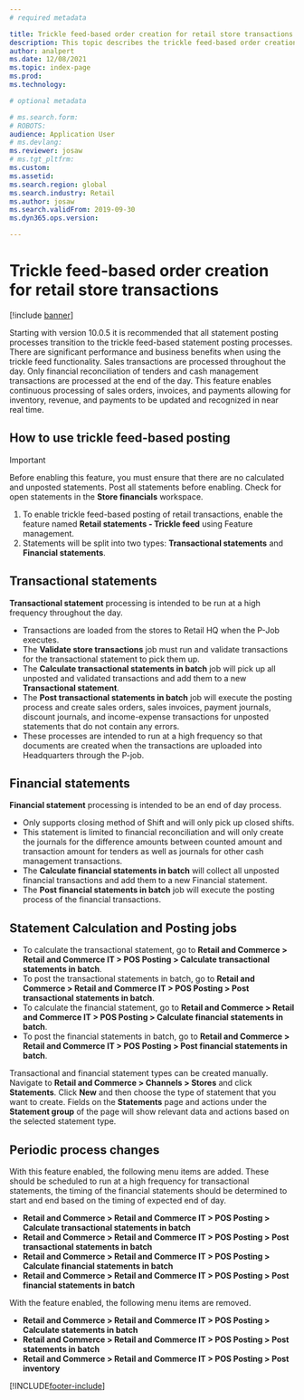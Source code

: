```yaml
---
# required metadata

title: Trickle feed-based order creation for retail store transactions
description: This topic describes the trickle feed-based order creation for store transactions in Microsoft Dynamics 365 Commerce.
author: analpert
ms.date: 12/08/2021
ms.topic: index-page
ms.prod: 
ms.technology: 

# optional metadata

# ms.search.form: 
# ROBOTS: 
audience: Application User
# ms.devlang: 
ms.reviewer: josaw
# ms.tgt_pltfrm: 
ms.custom: 
ms.assetid: 
ms.search.region: global
ms.search.industry: Retail
ms.author: josaw
ms.search.validFrom: 2019-09-30
ms.dyn365.ops.version: 

---
```

# Trickle feed-based order creation for retail store transactions

[!include [banner](includes/banner.md)]

Starting with version 10.0.5 it is recommended that all statement posting processes transition to the trickle feed-based statement posting processes. There are significant performance and business benefits when using the trickle feed functionality. Sales transactions are processed throughout the day. Only financial reconciliation of tenders and cash management transactions are processed at the end of the day. This feature enables continuous processing of sales orders, invoices, and payments allowing for inventory, revenue, and payments to be updated and recognized in near real time.

## How to use trickle feed-based posting

> [!IMPORTANT]
> Before enabling this feature, you must ensure that there are no calculated and unposted statements. Post all statements before enabling. Check for open statements in the 
**Store financials** workspace.

1. To enable trickle feed-based posting of retail transactions, enable the feature named **Retail statements - Trickle feed** using Feature management.
2. Statements will be split into two types: **Transactional statements** and **Financial statements**.

## Transactional statements
  **Transactional statement** processing is intended to be run at a high frequency throughout the day.
  - Transactions are loaded from the stores to Retail HQ when the P-Job executes.
  - The **Validate store transactions** job must run and validate transactions for the transactional statement to pick them up. 
  - The **Calculate transactional statements in batch** job will pick up all unposted and validated transactions and add them to a new **Transactional statement**.
  - The **Post transactional statements in batch** job will execute the posting process and create sales orders, sales invoices, payment journals, discount journals, and income-expense transactions for unposted statements that do not contain any errors.
  - These processes are intended to run at a high frequency so that documents are created when the transactions are uploaded into Headquarters through the P-job.

## Financial statements
  **Financial statement** processing is intended to be an end of day process.
  - Only supports closing method of Shift and will only pick up closed shifts. 
  - This statement is limited to financial reconciliation and will only create the journals for the difference amounts between counted amount and transaction amount for tenders as well as journals for other cash management transactions.
 - The **Calculate financial statements in batch** will collect all unposted financial transactions and add them to a new Financial statement.
 - The **Post financial statements in batch** job will execute the posting process of the financial transactions.
 
 ## Statement Calculation and Posting jobs
  - To calculate the transactional statement, go to **Retail and Commerce > Retail and Commerce IT > POS Posting > Calculate transactional statements in batch**. 
  - To post the transactional statements in batch, go to **Retail and Commerce > Retail and Commerce IT > POS Posting > Post transactional statements in batch**.
  - To calculate the financial statement, go to **Retail and Commerce > Retail and Commerce IT > POS Posting > Calculate financial statements in batch**. 
  - To post the financial statements in batch, go to **Retail and Commerce > Retail and Commerce IT > POS Posting > Post financial statements in batch**.

Transactional and financial statement types can be created manually. Navigate to **Retail and Commerce > Channels > Stores** and click **Statements**. Click **New** and then choose the type of statement that you want to create. Fields on the **Statements** page and actions under the **Statement group** of the page will show relevant data and actions based on the selected statement type.

## Periodic process changes
With this feature enabled, the following menu items are added. These should be scheduled to run at a high frequency for transactional statements, the timing of the financial statements should be determined to start and end based on the timing of expected end of day.
  - **Retail and Commerce > Retail and Commerce IT > POS Posting > Calculate transactional statements in batch**
  - **Retail and Commerce > Retail and Commerce IT > POS Posting > Post transactional statements in batch**
  - **Retail and Commerce > Retail and Commerce IT > POS Posting > Calculate financial statements in batch**
  - **Retail and Commerce > Retail and Commerce IT > POS Posting > Post financial statements in batch**

With the feature enabled, the following menu items are removed.
  - **Retail and Commerce > Retail and Commerce IT > POS Posting > Calculate statements in batch**
  - **Retail and Commerce > Retail and Commerce IT > POS Posting > Post statements in batch**
  - **Retail and Commerce > Retail and Commerce IT > POS Posting > Post inventory**


[!INCLUDE[footer-include](../includes/footer-banner.md)]
